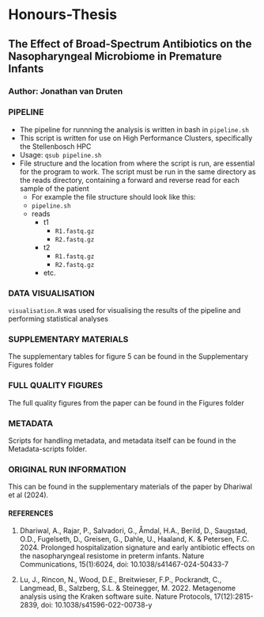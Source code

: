 # Honours-Thesis

## The Effect of Broad-Spectrum Antibiotics on the Nasopharyngeal Microbiome in Premature Infants

### Author: Jonathan van Druten

### PIPELINE
- The pipeline for runnning the analysis is written in bash in `pipeline.sh`
- This script is written for use on High Performance Clusters, specifically the Stellenbosch HPC
- Usage: `qsub pipeline.sh`
- File structure and the location from where the script is run, are essential for the program to work. The script must be run in the same directory as the reads directory, containing a forward and reverse read for each sample of the patient
    - For example the file structure should look like this:
    - `pipeline.sh`
    - reads
        - t1
            - `R1.fastq.gz`
            - `R2.fastq.gz`
        - t2
            - `R1.fastq.gz`
            - `R2.fastq.gz`
        - etc.

### DATA VISUALISATION
`visualisation.R` was used for visualising the results of the pipeline and performing statistical analyses 

### SUPPLEMENTARY MATERIALS
The supplementary tables for figure 5 can be found in the Supplementary Figures folder

### FULL QUALITY FIGURES
The full quality figures from the paper can be found in the Figures folder

### METADATA
Scripts for handling metadata, and metadata itself can be found in the Metadata-scripts folder.

### ORIGINAL RUN INFORMATION
This can be found in the supplementary materials of the paper by Dhariwal et al (2024).


#### REFERENCES
1. Dhariwal, A., Rajar, P., Salvadori, G., Åmdal, H.A., Berild, D., Saugstad, O.D., Fugelseth, D., Greisen, G., Dahle, U., Haaland, K. & Petersen, F.C. 2024. Prolonged hospitalization signature and early antibiotic effects on the nasopharyngeal resistome in preterm infants. Nature Communications, 15(1):6024, doi: 10.1038/s41467-024-50433-7

2. Lu, J., Rincon, N., Wood, D.E., Breitwieser, F.P., Pockrandt, C., Langmead, B., Salzberg, S.L. & Steinegger, M. 2022. Metagenome analysis using the Kraken software suite. Nature Protocols, 17(12):2815-2839, doi: 10.1038/s41596-022-00738-y